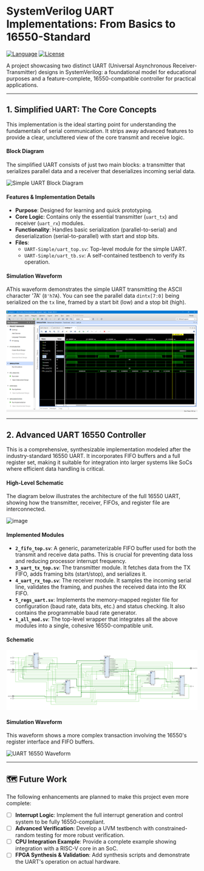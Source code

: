 # SystemVerilog UART Implementations: From Basics to 16550-Standard

[![Language](https://img.shields.io/badge/Language-SystemVerilog-blue.svg)](https://en.wikipedia.org/wiki/SystemVerilog)
[![License](https://img.shields.io/badge/License-MIT-green.svg)](LICENSE.md)

A project showcasing two distinct UART (Universal Asynchronous Receiver-Transmitter) designs in SystemVerilog: a foundational model for educational purposes and a feature-complete, 16550-compatible controller for practical applications.

---

## 1. Simplified UART: The Core Concepts

This implementation is the ideal starting point for understanding the fundamentals of serial communication. It strips away advanced features to provide a clear, uncluttered view of the core transmit and receive logic.

#### Block Diagram
The simplified UART consists of just two main blocks: a transmitter that serializes parallel data and a receiver that deserializes incoming serial data.

<!-- TODO: Add your simple UART block diagram image here -->
![Simple UART Block Diagram](https://vanhunteradams.com/Protocols/UART/uart_hardware.png)

#### Features & Implementation Details
-   **Purpose**: Designed for learning and quick prototyping.
-   **Core Logic**: Contains only the essential transmitter (`uart_tx`) and receiver (`uart_rx`) modules.
-   **Functionality**: Handles basic serialization (parallel-to-serial) and deserialization (serial-to-parallel) with start and stop bits.
-   **Files**:
    -   `UART-Simple/uart_top.sv`: Top-level module for the simple UART.
    -   `UART-Simple/uart_tb.sv`: A self-contained testbench to verify its operation.

#### Simulation Waveform
AThis waveform demonstrates the simple UART transmitting the ASCII character '7A' (`8'h7A`). You can see the parallel data `dintx[7:0]` being serialized on the `tx` line, framed by a start bit (low) and a stop bit (high).

<!-- TODO: Add your simple UART simulation waveform image here -->
![Simple UART Waveform](https://github.com/SumitSengar47/UART-16550-sv/blob/744cc650a47d138f7389f1e4cabaabeeb48ebdf8/UART-Simple/simple_uart_tb.png)

---

## 2. Advanced UART 16550 Controller

This is a comprehensive, synthesizable implementation modeled after the industry-standard 16550 UART. It incorporates FIFO buffers and a full register set, making it suitable for integration into larger systems like SoCs where efficient data handling is critical.

#### High-Level Schematic
The diagram below illustrates the architecture of the full 16550 UART, showing how the transmitter, receiver, FIFOs, and register file are interconnected.

![image](https://www.beyondsemi.com/images/moduli/5efdba5dfd43b4dc477fd9058df34fa9.png)


#### Implemented Modules
-   **`2_fifo_top.sv`**: A generic, parameterizable FIFO buffer used for both the transmit and receive data paths. This is crucial for preventing data loss and reducing processor interrupt frequency.
-   **`3_uart_tx_top.sv`**: The transmitter module. It fetches data from the TX FIFO, adds framing bits (start/stop), and serializes it.
-   **`4_uart_rx_top.sv`**: The receiver module. It samples the incoming serial line, validates the framing, and pushes the received data into the RX FIFO.
-   **`5_regs_uart.sv`**: Implements the memory-mapped register file for configuration (baud rate, data bits, etc.) and status checking. It also contains the programmable baud rate generator.
-   **`1_all_mod.sv`**: The top-level wrapper that integrates all the above modules into a single, cohesive 16550-compatible unit.

#### Schematic
![image](https://github.com/SumitSengar47/UART-16550-sv/blob/761f03b2e0589e6330a806535ad0d1ce5eb8eb3f/uart_16550.png)

#### Simulation Waveform
This waveform shows a more complex transaction involving the 16550's register interface and FIFO buffers.

<!-- TODO: Add your 16550 simulation waveform image here -->
![UART 16550 Waveform](<path_to_your_16550_waveform.png>)

---

## 🗺️ Future Work

The following enhancements are planned to make this project even more complete:
-   [ ] **Interrupt Logic**: Implement the full interrupt generation and control system to be fully 16550-compliant.
-   [ ] **Advanced Verification**: Develop a UVM testbench with constrained-random testing for more robust verification.
-   [ ] **CPU Integration Example**: Provide a complete example showing integration with a RISC-V core in an SoC.
-   [ ] **FPGA Synthesis & Validation**: Add synthesis scripts and demonstrate the UART's operation on actual hardware.
